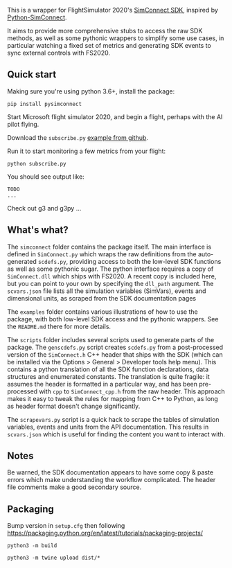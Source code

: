 This is a wrapper for FlightSimulator 2020's
[SimConnect SDK](https://docs.flightsimulator.com/html/index.htm?#t=Programming_Tools%2FSimConnect%2FSimConnect_SDK.htm),
inspired by [Python-SimConnect](https://github.com/odwdinc/Python-SimConnect).

It aims to provide more comprehensive stubs to access the raw SDK methods,
as well as some pythonic wrappers to simplify some use cases,
in particular watching a fixed set of metrics and generating SDK
events to sync external controls with FS2020.

Quick start
---

Making sure you're using python 3.6+, install the package:

    pip install pysimconnect

Start Microsoft flight simulator 2020, and begin a flight, perhaps with the AI pilot flying.

Download the `subscribe.py`
[example from github](https://github.com/patricksurry/pysimconnect/tree/master/examples).

Run it to start monitoring a few metrics from your flight:

    python subscribe.py

You should see output like:

    TODO
    ...

Check out g3 and g3py ...


What's what?
---

The `simconnect` folder contains the package itself.
The main interface is defined in `SimConnect.py` which wraps the raw
definitions from the auto-generated `scdefs.py`,
providing access to both the low-level
SDK functions as well as some pythonic sugar.
The python interface requires a copy of `SimConnect.dll`
which ships with FS2020.  A recent copy is included here, but
you can point to your own by specifying the `dll_path` argument.
The `scvars.json` file lists all the simulation variables (SimVars),
events and dimensional units, as scraped from the SDK documentation pages

The `examples` folder contains various illustrations of how to use
the package, with both low-level SDK access and the pythonic wrappers.
See the `README.md` there for more details.

The `scripts` folder includes several scripts used to generate
parts of the package.
The `genscdefs.py` script creates `scdefs.py` from a post-processed
version of the `SimConnect.h` C++ header that ships with the SDK
(which can be installed via the Options > General > Developer tools help menu).
This contains a python translation of all the SDK function declarations, data structures
and enumerated constants.  The translation is quite fragile:
it assumes the header is formatted in a particular way, and has been
pre-processed with `cpp` to `SimConnect_cpp.h` from the raw header.
This approach makes it easy to tweak the rules for mapping from C++
to Python, as long as header format doesn't change significantly.

The `scrapevars.py` script is a quick hack to scrape the tables of
simulation variables, events and units from the API documentation.
This results in `scvars.json` which is useful for finding the content
you want to interact with.

Notes
---

Be warned, the SDK documentation appears to have some copy & paste errors
which make understanding the workflow complicated.  The header file comments
make a good secondary source.

Packaging
---

Bump version in `setup.cfg` then following https://packaging.python.org/en/latest/tutorials/packaging-projects/

    python3 -m build

    python3 -m twine upload dist/*
